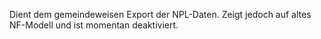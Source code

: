 Dient dem gemeindeweisen Export der NPL-Daten. Zeigt jedoch auf altes NF-Modell und ist momentan deaktiviert.
